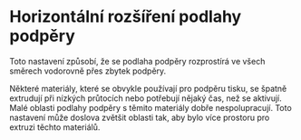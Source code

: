 Horizontální rozšíření podlahy podpěry
====
Toto nastavení způsobí, že se podlaha podpěry rozprostírá ve všech směrech vodorovně přes zbytek podpěry.

Některé materiály, které se obvykle používají pro podpěru tisku, se špatně extrudují při nízkých průtocích nebo potřebují nějaký čas, než se aktivují. Malé oblasti podlahy podpěry s těmito materiály dobře nespolupracují. Toto nastavení může doslova zvětšit oblasti tak, aby bylo více prostoru pro extruzi těchto materiálů.
